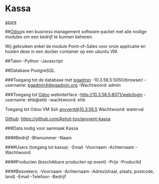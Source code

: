 # Kassa
[azure](https://dev.azure.com/anyvent/Kassa)

##[Odoo](https://www.odoo.com)is een business management software-packet met alle nodige modules om een bedrijf te kunnen beheren.

Wij gebruiken enkel de module Point-of-Sales voor onze applicatie en hosten deze in een docker container op een ubuntu VM.

##Talen
-Python
-Javascript

##Database
PostgreSQL

###Toegang tot de database met [pgadmin](10.3.56.5:5050/browser/)
-10.3.56.5:5050/browser/
-username: pgadmin4@pgadmin.org
-Wachtwoord: admin

###Toegang tot [Odoo](http://10.3.56.5:8071/web/login) webinterface
-http://10.3.56.5:8071/web/login
-username: ehb@ehb
-wachtwoord: ehb

Toegang tot Odoo VM
Ssh anyvent@10.3.56.5
Wachtwoord: waterval

[Github](https://github.com/Ashot-ton/anyvent-kassa): https://github.com/Ashot-ton/anyvent-kassa

###Data nodig voor aanmaak Kassa

####Bedrijf
-Btwnummer
-Naam

####Users (toegang tot kassa):
-Email
-Voornaam
-Achternaam
-Wachtwoord


####Producten (beschikbare producten op event)
-Prijs
-ProductId

####Bezoekers:
-Voornaam
-Achternaam
-Adres(straat, plaats, postcode, land)
-Email
-Telefoon
-Bedrijf

